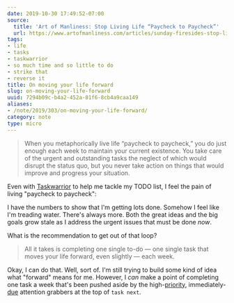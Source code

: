 ```yaml
---
date: 2019-10-30 17:49:52-07:00
source:
  title: 'Art of Manliness: Stop Living Life “Paycheck to Paycheck”'
  url: https://www.artofmanliness.com/articles/sunday-firesides-stop-living-life-paycheck-to-paycheck/
tags:
- life
- tasks
- taskwarrior
- so much time and so little to do
- strike that
- reverse it
title: On moving your life forward
slug: on-moving-your-life-forward
uuid: 7294b09c-b4a2-452a-81f6-8cb4a9caa149
aliases:
- /note/2019/303/on-moving-your-life-forward/
category: note
type: micro
---
```

> When you metaphorically live life “paycheck to paycheck,” you do just enough each week to maintain your
> current existence.  You take care of the urgent and outstanding tasks the neglect of which would disrupt the
> status quo, but you never take action on things that would improve and progress your situation.

Even with [Taskwarrior][] to help me tackle my TODO list, I feel the pain of living "paycheck
to paycheck":

[Taskwarrior]: /tags/taskwarrior

I have the numbers to show that I'm getting lots done. Somehow I feel like I'm treading water. There's always
more. Both the great ideas and the big goals grow stale as I address the urgent issues that must be done
*now*.

What is the recommendation to get out of that loop?

> All it takes is completing one single to-do — one single task that moves your life forward, even slightly —
> each week.

Okay, I can do that. Well, sort of. I'm still trying to build some kind of idea what "forward" means for me.
However, I *can* make a point of completing one task a week that's been pushed aside by the high-[priority][],
immediately-[due][] attention grabbers at the top of `task next`.

[priority]: /post/2017/12/taskwarrior-priorities/
[due]: /post/2018/01/taskwarrior-due-dates/